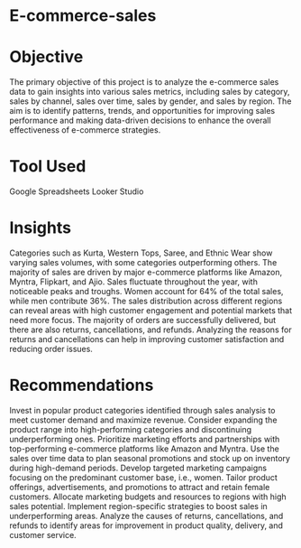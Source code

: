 # E-commerce-sales
 # Objective
The primary objective of this project is to analyze the e-commerce sales data to gain insights into various sales metrics, including sales by category, sales by channel, sales over time, sales by gender, and sales by region. The aim is to identify patterns, trends, and opportunities for improving sales performance and making data-driven decisions to enhance the overall effectiveness of e-commerce strategies.
# Tool Used 
 Google Spreadsheets 
 Looker Studio 
 # Insights
Categories such as Kurta, Western Tops, Saree, and Ethnic Wear show varying sales volumes, with some categories outperforming others.
The majority of sales are driven by major e-commerce platforms like Amazon, Myntra, Flipkart, and Ajio.
Sales fluctuate throughout the year, with noticeable peaks and troughs.
Women account for 64% of the total sales, while men contribute 36%.
The sales distribution across different regions can reveal areas with high customer engagement and potential markets that need more focus.
The majority of orders are successfully delivered, but there are also returns, cancellations, and refunds.
Analyzing the reasons for returns and cancellations can help in improving customer satisfaction and reducing order issues.
 # Recommendations
Invest in popular product categories identified through sales analysis to meet customer demand and maximize revenue.
Consider expanding the product range into high-performing categories and discontinuing underperforming ones.
Prioritize marketing efforts and partnerships with top-performing e-commerce platforms like Amazon and Myntra.
Use the sales over time data to plan seasonal promotions and stock up on inventory during high-demand periods.
Develop targeted marketing campaigns focusing on the predominant customer base, i.e., women.
Tailor product offerings, advertisements, and promotions to attract and retain female customers.
Allocate marketing budgets and resources to regions with high sales potential.
Implement region-specific strategies to boost sales in underperforming areas.
Analyze the causes of returns, cancellations, and refunds to identify areas for improvement in product quality, delivery, and customer service.


